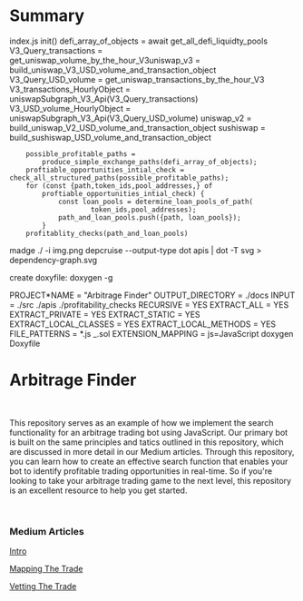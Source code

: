 # Summary

index.js
init()
defi_array_of_objects = await get_all_defi_liquidty_pools
V3_Query_transactions =  
 get_uniswap_volume_by_the_hour_V3uniswap_v3 =
build_uniswap_V3_USD_volume_and_transaction_object
V3_Query_USD_volume =
get_uniswap_transactions_by_the_hour_V3
V3_transactions_HourlyObject =
uniswapSubgraph_V3_Api(V3_Query_transactions)
V3_USD_volume_HourlyObject =
uniswapSubgraph_V3_Api(V3_Query_USD_volume)
uniswap_v2 = build_uniswap_V2_USD_volume_and_transaction_object
sushiswap = build_sushiswap_USD_volume_and_transaction_object

        possible_profitable_paths =
            produce_simple_exchange_paths(defi_array_of_objects);
        proftiable_opportunities_intial_check = check_all_structured_paths(possible_profitable_paths);
        for (const {path,token_ids,pool_addresses,} of
            proftiable_opportunities_intial_check) {
                const loan_pools = determine_loan_pools_of_path(
                        token_ids,pool_addresses);
                path_and_loan_pools.push({path, loan_pools});
            }
        profitablity_checks(path_and_loan_pools)

madge ./ -i img.png
depcruise --output-type dot apis | dot -T svg > dependency-graph.svg

create doxyfile: doxygen -g

PROJECT*NAME = "Arbitrage Finder"
OUTPUT_DIRECTORY = ./docs
INPUT = ./src ./apis ./profitability_checks
RECURSIVE = YES
EXTRACT_ALL = YES
EXTRACT_PRIVATE = YES
EXTRACT_STATIC = YES
EXTRACT_LOCAL_CLASSES = YES
EXTRACT_LOCAL_METHODS = YES
FILE_PATTERNS = *.js \_.sol
EXTENSION_MAPPING = js=JavaScript
doxygen Doxyfile

# Arbitrage Finder

<br/>

This repository serves as an example of how we implement the search functionality for an arbitrage trading bot using JavaScript. Our primary bot is built on the same principles and tatics outlined in this repository, which are discussed in more detail in our Medium articles. Through this repository, you can learn how to create an effective search function that enables your bot to identify profitable trading opportunities in real-time. So if you're looking to take your arbitrage trading game to the next level, this repository is an excellent resource to help you get started.

<br/>

### Medium Articles

[Intro](https://medium.com/@bgskinner3/flash-loans-the-graph-and-triangular-arbitrage-your-quick-guide-to-profit-in-decentralized-2e1c03aec82)

[Mapping The Trade](https://medium.com/@bgskinner3/flash-loans-the-graph-and-triangular-arbitrage-spot-opportunities-like-tony-soprano-pt-i-3ddc32a08aba)

[Vetting The Trade](https://medium.com/@bgskinner3/flash-loans-the-graph-and-triangular-arbitrage-spot-opportunities-like-tony-soprano-pt-ii-d931cca210ce)

<br/>
